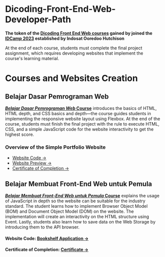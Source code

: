 # Dicoding-Front-End-Web-Developer-Path
**The token of the [Dicoding Front End Web courses](https://www.dicoding.com/learningpaths/22) gained by joined the [IDCamp 2023](https://idcamp.ioh.co.id/) established by Indosat Ooredoo Hutchison**

At the end of each course, students must complete the final project assignment, which requires developing websites that implement the course's learning material.

# Courses and Websites Creation

## Belajar Dasar Pemrograman Web
[**_Belajar Dasar Pemrograman Web_ Course**](https://www.dicoding.com/academies/123) introduces the basics of HTML, HTML depth, and CSS basics and depth—the course guides students in implementing the responsive website layout using Flexbox. At the end of the course, students must finish the final project with the rule to execute HTML, CSS, and a simple JavaScript code for the website interactivity to get the highest score.

### Overview of the Simple Portfolio Website

- [Website Code →](https://github.com/fiennaalya/Simple-Website-Dicoding-Submission)
- [Website Preview →](https://fiennaalya.github.io/Simple-Website-Dicoding-Submission/)
- [Certificate of Completion →](https://www.dicoding.com/certificates/98XWVQ9WJPM3)

## Belajar Membuat Front-End Web untuk Pemula
[**_Belajar Membuat Front-End Web untuk Pemula_ Course**](https://www.dicoding.com/academies/315) explains the usage of JavaScript in depth so the website can be suitable for the industry standard. The student learns how to implement Browser Object Model (BOM) and Document Object Model (DOM) on the website. The implementation will create an interactivity on the HTML structure using Event. Lastly, students also learn how to save data on the Web Storage by introducing them to the API browser.

#### Website Code: [Bookshelf Application →](https://github.com/fiennaalya/Bookshelf-App-Dicoding-Submission)

#### Certificate of Completion: [Certificate →](https://www.dicoding.com/certificates/4EXG4D8D1PRL)
